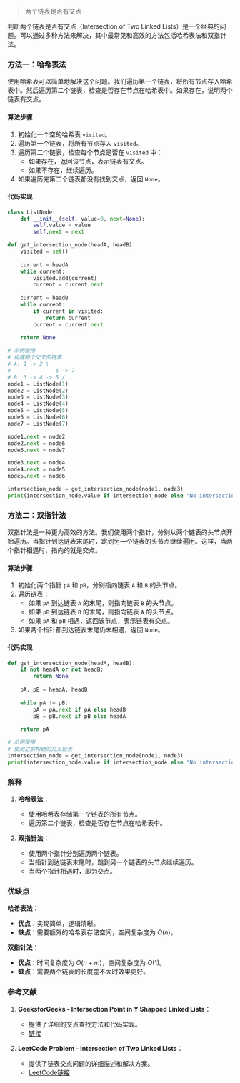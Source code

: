 > 两个链表是否有交点



判断两个链表是否有交点（Intersection of Two Linked Lists）是一个经典的问题。可以通过多种方法来解决，其中最常见和高效的方法包括哈希表法和双指针法。

### 方法一：哈希表法

使用哈希表可以简单地解决这个问题。我们遍历第一个链表，将所有节点存入哈希表中。然后遍历第二个链表，检查是否存在节点在哈希表中。如果存在，说明两个链表有交点。

#### 算法步骤

1. 初始化一个空的哈希表 `visited`。
2. 遍历第一个链表，将所有节点存入 `visited`。
3. 遍历第二个链表，检查每个节点是否在 `visited` 中：
   - 如果存在，返回该节点，表示链表有交点。
   - 如果不存在，继续遍历。
4. 如果遍历完第二个链表都没有找到交点，返回 `None`。

#### 代码实现

```python
class ListNode:
    def __init__(self, value=0, next=None):
        self.value = value
        self.next = next

def get_intersection_node(headA, headB):
    visited = set()
    
    current = headA
    while current:
        visited.add(current)
        current = current.next
    
    current = headB
    while current:
        if current in visited:
            return current
        current = current.next
    
    return None

# 示例使用
# 构建两个交叉的链表
# A: 1 -> 2 \
#              6 -> 7
# B: 3 -> 4 -> 5 /
node1 = ListNode(1)
node2 = ListNode(2)
node3 = ListNode(3)
node4 = ListNode(4)
node5 = ListNode(5)
node6 = ListNode(6)
node7 = ListNode(7)

node1.next = node2
node2.next = node6
node6.next = node7

node3.next = node4
node4.next = node5
node5.next = node6

intersection_node = get_intersection_node(node1, node3)
print(intersection_node.value if intersection_node else "No intersection")  # 输出: 6
```

### 方法二：双指针法

双指针法是一种更为高效的方法。我们使用两个指针，分别从两个链表的头节点开始遍历。当指针到达链表末尾时，跳到另一个链表的头节点继续遍历。这样，当两个指针相遇时，指向的就是交点。

#### 算法步骤

1. 初始化两个指针 `pA` 和 `pB`，分别指向链表 `A` 和 `B` 的头节点。
2. 遍历链表：
   - 如果 `pA` 到达链表 `A` 的末尾，则指向链表 `B` 的头节点。
   - 如果 `pB` 到达链表 `B` 的末尾，则指向链表 `A` 的头节点。
   - 如果 `pA` 和 `pB` 相遇，返回该节点，表示链表有交点。
3. 如果两个指针都到达链表末尾仍未相遇，返回 `None`。

#### 代码实现

```python
def get_intersection_node(headA, headB):
    if not headA or not headB:
        return None
    
    pA, pB = headA, headB
    
    while pA != pB:
        pA = pA.next if pA else headB
        pB = pB.next if pB else headA
    
    return pA

# 示例使用
# 使用之前构建的交叉链表
intersection_node = get_intersection_node(node1, node3)
print(intersection_node.value if intersection_node else "No intersection")  # 输出: 6
```

### 解释

1. **哈希表法**：
   - 使用哈希表存储第一个链表的所有节点。
   - 遍历第二个链表，检查是否存在节点在哈希表中。

2. **双指针法**：
   - 使用两个指针分别遍历两个链表。
   - 当指针到达链表末尾时，跳到另一个链表的头节点继续遍历。
   - 当两个指针相遇时，即为交点。

### 优缺点

**哈希表法**：
- **优点**：实现简单，逻辑清晰。
- **缺点**：需要额外的哈希表存储空间，空间复杂度为 $O(n)$。

**双指针法**：
- **优点**：时间复杂度为 $O(n + m)$，空间复杂度为 $O(1)$。
- **缺点**：需要两个链表的长度差不大时效果更好。

### 参考文献

1. **GeeksforGeeks - Intersection Point in Y Shapped Linked Lists**：
   - 提供了详细的交点查找方法和代码实现。
   - [链接](https://www.geeksforgeeks.org/write-a-function-to-get-the-intersection-point-of-two-linked-lists/)

2. **LeetCode Problem - Intersection of Two Linked Lists**：
   - 提供了链表交点问题的详细描述和解决方案。
   - [LeetCode链接](https://leetcode.com/problems/intersection-of-two-linked-lists/)